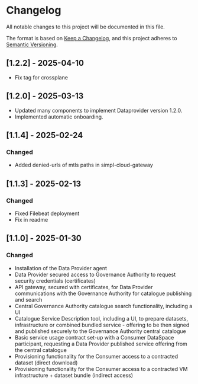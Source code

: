 # Changelog
All notable changes to this project will be documented in this file.

The format is based on [Keep a Changelog](https://keepachangelog.com/en/1.0.0/),
and this project adheres to [Semantic Versioning](https://semver.org/spec/v2.0.0.html).

## [1.2.2] - 2025-04-10
- Fix tag for crossplane

## [1.2.0] - 2025-03-13
- Updated many components to implement Dataprovider version 1.2.0.
- Implemented automatic onboarding.

## [1.1.4] - 2025-02-24

### Changed
- Added denied-urls of mtls paths in simpl-cloud-gateway

## [1.1.3] - 2025-02-13

### Changed
- Fixed Filebeat deployment
- Fix in readme

## [1.1.0] - 2025-01-30

### Changed
- Installation of the Data Provider agent
- Data Provider secured access to Governance Authority to request security credentials (certificates) 
- API gateway, secured with certificates, for Data Provider communications with the Governance Authority for catalogue publishing and search
- Central Governance Authority catalogue search functionality, including a UI
- Catalogue Service Description tool, including a UI, to prepare datasets, infrastructure or combined bundled service - offering to be then signed and published securely to the Governance Authority central catalogue
- Basic service usage contract set-up with a Consumer DataSpace participant, requesting a Data Provider published service offering from the central catalogue
- Provisioning functionality for the Consumer access to a contracted dataset (direct download)
- Provisioning functionality for the Consumer access to a contracted VM infrastructure + dataset bundle (indirect access)
